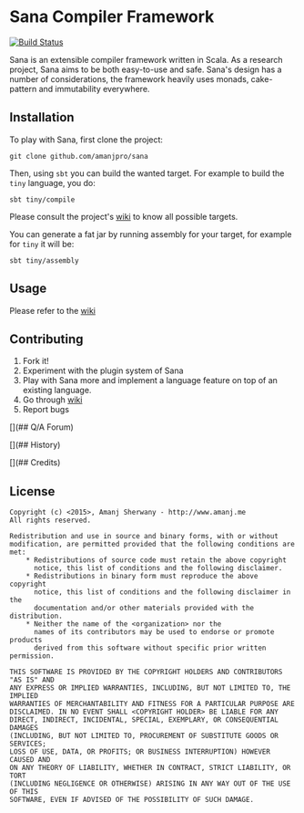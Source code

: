 # Sana Compiler Framework

[![Build Status](https://travis-ci.org/amanjpro/sana.svg?branch=master)](https://travis-ci.org/amanjpro/sana)

Sana is an extensible compiler framework written in Scala. As a research
project, Sana aims to be both easy-to-use and safe. Sana's design has a number
of considerations, the framework heavily uses monads, cake-pattern and
immutability everywhere.



## Installation

To play with Sana, first clone the project:
```
git clone github.com/amanjpro/sana
```

Then, using `sbt` you can build the wanted target. For example to build the
`tiny` language, you do:

```
sbt tiny/compile
```

Please consult the project's [wiki](https://github.com/amanjpro/sana/wiki) 
to know all possible targets.

You can generate a fat jar by running assembly for your target, for example for
`tiny` it will be:

```
sbt tiny/assembly
```


## Usage

Please refer to the [wiki](https://github.com/amanjpro/sana/wiki)

## Contributing

1. Fork it!
2. Experiment with the plugin system of Sana
3. Play with Sana more and implement a language feature on top of an
   existing language.
4. Go through [wiki](https://github.com/amanjpro/sana/wiki/Contributing)
5. Report bugs

[](## Q/A Forum)

[](## History)


[](## Credits)

## License

```
Copyright (c) <2015>, Amanj Sherwany - http://www.amanj.me
All rights reserved.

Redistribution and use in source and binary forms, with or without
modification, are permitted provided that the following conditions are met:
    * Redistributions of source code must retain the above copyright
      notice, this list of conditions and the following disclaimer.
    * Redistributions in binary form must reproduce the above copyright
      notice, this list of conditions and the following disclaimer in the
      documentation and/or other materials provided with the distribution.
    * Neither the name of the <organization> nor the
      names of its contributors may be used to endorse or promote products
      derived from this software without specific prior written permission.

THIS SOFTWARE IS PROVIDED BY THE COPYRIGHT HOLDERS AND CONTRIBUTORS "AS IS" AND
ANY EXPRESS OR IMPLIED WARRANTIES, INCLUDING, BUT NOT LIMITED TO, THE IMPLIED
WARRANTIES OF MERCHANTABILITY AND FITNESS FOR A PARTICULAR PURPOSE ARE
DISCLAIMED. IN NO EVENT SHALL <COPYRIGHT HOLDER> BE LIABLE FOR ANY
DIRECT, INDIRECT, INCIDENTAL, SPECIAL, EXEMPLARY, OR CONSEQUENTIAL DAMAGES
(INCLUDING, BUT NOT LIMITED TO, PROCUREMENT OF SUBSTITUTE GOODS OR SERVICES;
LOSS OF USE, DATA, OR PROFITS; OR BUSINESS INTERRUPTION) HOWEVER CAUSED AND
ON ANY THEORY OF LIABILITY, WHETHER IN CONTRACT, STRICT LIABILITY, OR TORT
(INCLUDING NEGLIGENCE OR OTHERWISE) ARISING IN ANY WAY OUT OF THE USE OF THIS
SOFTWARE, EVEN IF ADVISED OF THE POSSIBILITY OF SUCH DAMAGE.
```
